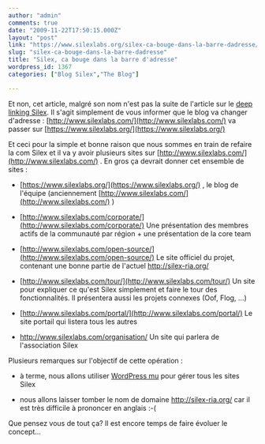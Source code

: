 ```yaml
---
author: "admin"
comments: true
date: "2009-11-22T17:50:15.000Z"
layout: "post"
link: "https://www.silexlabs.org/silex-ca-bouge-dans-la-barre-dadresse/"
slug: "silex-ca-bouge-dans-la-barre-dadresse"
title: "Silex, ca bouge dans la barre d'adresse"
wordpress_id: 1367
categories: ["Blog Silex","The Blog"]

---
```

Et non, cet article, malgré son nom n'est pas la suite de l'article sur le [deep linking Silex](https://www.silexlabs.org/2009/10/le-nouveau-deep-linking-silex/). Il s'agit simplement de vous informer que le blog va changer d'adresse : [http://www.silexlabs.com/](http://www.silexlabs.com/) va passer sur [https://www.silexlabs.org/](https://www.silexlabs.org/)

Et ceci pour la simple et bonne raison que nous sommes en train de refaire la com Silex et il va y avoir plusieurs sites sur [http://www.silexlabs.com/](http://www.silexlabs.com/) . En gros ça devrait donner cet ensemble de sites :[
](http://www.silexlabs.com/)




  * [https://www.silexlabs.org/](https://www.silexlabs.org/) , le blog de l'équipe (anciennement [http://www.silexlabs.com/](http://www.silexlabs.com/) )


  * [http://www.silexlabs.com/corporate/](http://www.silexlabs.com/corporate/) Une présentation des membres actifs de la communauté par région + une présentation de la core team


  * [http://www.silexlabs.com/open-source/](http://www.silexlabs.com/open-source/) Le site officiel du projet, contenant une bonne partie de l'actuel http://silex-ria.org/


  * [http://www.silexlabs.com/tour/](http://www.silexlabs.com/tour/) Un site pour expliquer ce qu'est Silex simplement et faire le tour des fonctionnalités. Il présentera aussi les projets connexes (Oof, Flog, ...)


  * [http://www.silexlabs.com/portal/](http://www.silexlabs.com/portal/) Le site portail qui listera tous les autres


  * http://www.silexlabs.com/organisation/ Un site qui parlera de l'association Silex


Plusieurs remarques sur l'objectif de cette opération :


  * à terme, nous allons utiliser [WordPress mu](http://mu.wordpress.org/) pour gérer tous les sites Silex


  * nous allons laisser tomber le nom de domaine http://silex-ria.org/ car il est très difficile à prononcer en anglais :-(


Que pensez vous de tout ça? Il est encore temps de faire évoluer le concept...

